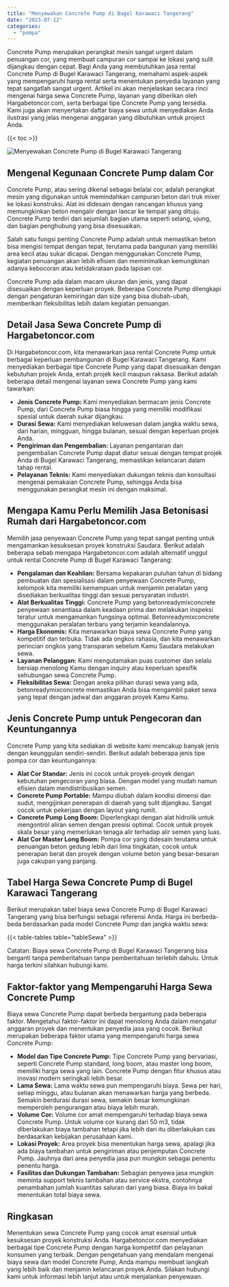 ```yaml
---
title: "Menyewakan Concrete Pump di Bugel Karawaci Tangerang"
date: "2023-07-12"
categories: 
  - "pompa"
---
```




Concrete Pump merupakan perangkat mesin sangat urgent dalam penuangan cor, yang membuat campuran cor sampai ke lokasi yang sulit dijangkau dengan cepat. Bagi Anda yang membutuhkan jasa rental Concrete Pump di Bugel Karawaci Tangerang, memahami aspek-aspek yang mempengaruhi harga rental serta menentukan penyedia layanan yang tepat sangatlah sangat urgent. Artikel ini akan menjelaskan secara rinci mengenai harga sewa Concrete Pump, layanan yang diberikan oleh Hargabetoncor.com, serta berbagai tipe Concrete Pump yang tersedia. Kami juga akan menyertakan daftar biaya sewa untuk menyediakan Anda ilustrasi yang jelas mengenai anggaran yang dibutuhkan untuk project Anda.

{{< toc >}}

![Menyewakan Concrete Pump di Bugel Karawaci Tangerang](https://hargareadymixid.github.io/pompa/concrete-pump%20(21).png)

## Mengenal Kegunaan Concrete Pump dalam Cor

Concrete Pump, atau sering dikenal sebagai belalai cor, adalah perangkat mesin yang digunakan untuk memindahkan campuran beton dari truk mixer ke lokasi konstruksi. Alat ini didesain dengan rancangan khusus yang memungkinkan beton mengalir dengan lancar ke tempat yang dituju. Concrete Pump terdiri dari sejumlah bagian utama seperti selang, ujung, dan bagian penghubung yang bisa disesuaikan.

Salah satu fungsi penting Concrete Pump adalah untuk memastikan beton bisa mengisi tempat dengan tepat, terutama pada bangunan yang memiliki area kecil atau sukar dicapai. Dengan menggunakan Concrete Pump, kegiatan penuangan akan lebih efisien dan meminimalkan kemungkinan adanya kebocoran atau ketidakrataan pada lapisan cor.

Concrete Pump ada dalam macam ukuran dan jenis, yang dapat disesuaikan dengan keperluan proyek. Beberapa Concrete Pump dilengkapi dengan pengaturan kemiringan dan size yang bisa diubah-ubah, memberikan fleksibilitas lebih dalam kegiatan penuangan.

## Detail Jasa Sewa Concrete Pump di Hargabetoncor.com

Di Hargabetoncor.com, kita menawarkan jasa rental Concrete Pump untuk berbagai keperluan pembangunan di Bugel Karawaci Tangerang. Kami menyediakan berbagai tipe Concrete Pump yang dapat disesuaikan dengan kebutuhan projek Anda, entah projek kecil maupun raksasa. Berikut adalah beberapa detail mengenai layanan sewa Concrete Pump yang kami tawarkan:

- **Jenis Concrete Pump:** Kami menyediakan bermacam jenis Concrete Pump, dari Concrete Pump biasa hingga yang memiliki modifikasi spesial untuk daerah sukar dijangkau.
- **Durasi Sewa:** Kami menyediakan keluwesan dalam jangka waktu sewa, dari harian, mingguan, hingga bulanan, sesuai dengan keperluan projek Anda.
- **Pengiriman dan Pengembalian:** Layanan pengantaran dan pengembalian Concrete Pump dapat diatur sesuai dengan tempat projek Anda di Bugel Karawaci Tangerang, memastikan kelancaran dalam tahap rental.
- **Pelayanan Teknis:** Kami menyediakan dukungan teknis dan konsultasi mengenai pemakaian Concrete Pump, sehingga Anda bisa menggunakan perangkat mesin ini dengan maksimal.

## Mengapa Kamu Perlu Memilih Jasa Betonisasi Rumah dari Hargabetoncor.com

Memilih jasa penyewaan Concrete Pump yang tepat sangat penting untuk mengamankan kesuksesan proyek konstruksi Saudara. Berikut adalah beberapa sebab mengapa Hargabetoncor.com adalah alternatif unggul untuk rental Concrete Pump di Bugel Karawaci Tangerang:

- **Pengalaman dan Keahlian:** Bersama kepakaran puluhan tahun di bidang pembuatan dan spesialisasi dalam penyewaan Concrete Pump, kelompok kita memiliki kemampuan untuk menjamin peralatan yang disediakan berkualitas tinggi dan sesuai persyaratan industri.
- **Alat Berkualitas Tinggi:** Concrete Pump yang betonreadymixconcrete penyewaan senantiasa dalam keadaan prima dan melakukan inspeksi teratur untuk mengamankan fungsinya optimal. Betonreadymixconcrete menggunakan peralatan terbaru yang terjamin keandalannya.
- **Harga Ekonomis:** Kita menawarkan biaya sewa Concrete Pump yang kompetitif dan terbuka. Tidak ada ongkos rahasia, dan kita menawarkan perincian ongkos yang transparan sebelum Kamu Saudara melakukan sewa.
- **Layanan Pelanggan:** Kami mengutamakan puas customer dan selalu bersiap menolong Kamu dengan inquiry atau keperluan spesifik sehubungan sewa Concrete Pump.
- **Fleksibilitas Sewa:** Dengan aneka pilihan durasi sewa yang ada, betonreadymixconcrete memastikan Anda bisa mengambil paket sewa yang tepat dengan jadwal dan anggaran proyek Kamu Kamu.

## Jenis Concrete Pump untuk Pengecoran dan Keuntungannya

Concrete Pump yang kita sediakan di website kami mencakup banyak jenis dengan keunggulan sendiri-sendiri. Berikut adalah beberapa jenis tipe pompa cor dan keuntungannya:

- **Alat Cor Standar:** Jenis ini cocok untuk proyek-proyek dengan kebutuhan pengecoran yang biasa. Dengan model yang mudah namun efisien dalam mendistribusikan semen.
- **Concrete Pump Portable:** Mampu diubah dalam kondisi dimensi dan sudut, mengijinkan penerapan di daerah yang sulit dijangkau. Sangat cocok untuk pekerjaan dengan layout yang rumit.
- **Concrete Pump Long Boom:** Diperlengkapi dengan alat hidrolik untuk mengontrol aliran semen dengan presisi optimal. Cocok untuk proyek skala besar yang memerlukan tenaga alir terhadap alir semen yang luas.
- **Alat Cor Master Long Boom:** Pompa cor yang didesain terutama untuk penuangan beton gedung lebih dari lima tingkatan, cocok untuk penerapan berat dan proyek dengan volume beton yang besar-besaran juga cakupan yang panjang.

## Tabel Harga Sewa Concrete Pump di Bugel Karawaci Tangerang

Berikut merupakan tabel biaya sewa Concrete Pump di Bugel Karawaci Tangerang yang bisa berfungsi sebagai referensi Anda. Harga ini berbeda-beda berdasarkan pada model Concrete Pump dan jangka waktu sewa:

{{< table-tables table="tableSewa" >}}

Catatan: Biaya sewa Concrete Pump di Bugel Karawaci Tangerang bisa berganti tanpa pemberitahuan tanpa pemberitahuan terlebih dahulu. Untuk harga terkini silahkan hubungi kami.

## Faktor-faktor yang Mempengaruhi Harga Sewa Concrete Pump

Biaya sewa Concrete Pump dapat berbeda bergantung pada beberapa faktor. Mengetahui faktor-faktor ini dapat menolong Anda dalam mengatur anggaran proyek dan menentukan penyedia jasa yang cocok. Berikut merupakan beberapa faktor utama yang mempengaruhi harga sewa Concrete Pump:

- **Model dan Tipe Concrete Pump:** Tipe Concrete Pump yang bervariasi, seperti Concrete Pump standard, long boom, atau master long boom, memiliki harga sewa yang lain. Concrete Pump dengan fitur khusus atau inovasi modern seringkali lebih besar.
- **Lama Sewa:** Lama waktu sewa pun mempengaruhi biaya. Sewa per hari, setiap minggu, atau bulanan akan menawarkan harga yang berbeda. Semakin berdurasi durasi sewa, semakin besar kemungkinan memperoleh pengurangan atau biaya lebih murah.
- **Volume Cor:** Volume cor amat mempengaruhi terhadap biaya sewa Concrete Pump. Untuk volume cor kurang dari 50 m3, tidak diberlakukan biaya tambahan tetapi jika lebih dari itu diberlakukan cas berdasarkan kebijakan perusahaan kami.
- **Lokasi Proyek:** Area proyek bisa menentukan harga sewa, apalagi jika ada biaya tambahan untuk pengiriman atau penjemputan Concrete Pump. Jauhnya dari area penyedia jasa pun mungkin sebagai penentu penentu harga.
- **Fasilitas dan Dukungan Tambahan:** Sebagian penyewa jasa mungkin meminta support teknis tambahan atau service ekstra, contohnya penambahan jumlah kuantitas saluran dari yang biasa. Biaya ini bakal menentukan total biaya sewa.

## Ringkasan

Menentukan sewa Concrete Pump yang cocok amat esensial untuk kesuksesan proyek konstruksi Anda. Hargabetoncor.com menyediakan berbagai tipe Concrete Pump dengan harga kompetitif dan pelayanan konsumen yang terbaik. Dengan pengetahuan yang mendalam mengenai biaya sewa dan model Concrete Pump, Anda mampu membuat langkah yang lebih baik dan menjamin kelancaran proyek Anda. Silakan hubungi kami untuk informasi lebih lanjut atau untuk menjalankan penyewaan.
